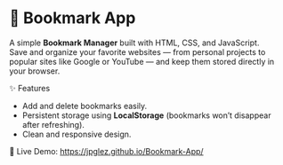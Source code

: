 # 📑 Bookmark App  

A simple **Bookmark Manager** built with HTML, CSS, and JavaScript.  
Save and organize your favorite websites — from personal projects to popular sites like Google or YouTube — and keep them stored directly in your browser.  

✨ Features  
- Add and delete bookmarks easily.  
- Persistent storage using **LocalStorage** (bookmarks won’t disappear after refreshing).  
- Clean and responsive design.  

🚀 Live Demo:
https://jpglez.github.io/Bookmark-App/ 
